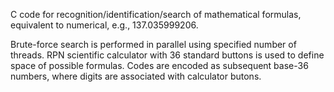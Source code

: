 C code for recognition/identification/search of mathematical formulas, equivalent to numerical, e.g.,  137.035999206. 

Brute-force search is performed in parallel using specified number of threads. 
RPN scientific calculator with 36 standard buttons is used to define space of possible formulas. 
Codes are encoded as subsequent base-36 numbers, where digits are associated with calculator butons. 

